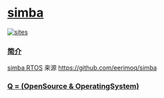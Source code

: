 ﻿# [simba](https://github.com/OS-Q/simba)

[![sites](http://182.61.61.133/link/resources/OSQ.png)](http://www.OS-Q.com)

### [简介](https://github.com/OS-Q/simba/wiki)

[simba RTOS](https://github.com/OS-Q/simba) 来源 https://github.com/eerimoq/simba

### [Q = (OpenSource & OperatingSystem) ](http://www.OS-Q.com)
